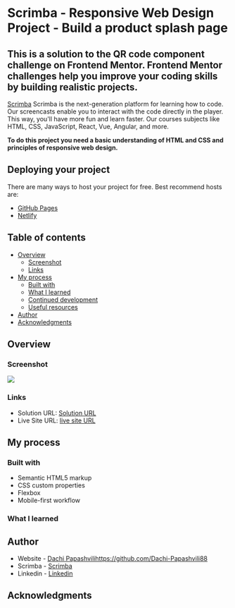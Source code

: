# Scrimba - Responsive Web Design Project - Build a product splash page
## This is a solution to the QR code component challenge on Frontend Mentor. Frontend Mentor challenges help you improve your coding skills by building realistic projects.

[Scrimba](https://scrimba.com/allcourses) Scrimba is the next-generation platform for learning how to code. Our screencasts enable you to interact with the code directly in the player. This way, you'll have more fun and learn faster. Our courses subjects like HTML, CSS, JavaScript, React, Vue, Angular, and more.


**To do this project you need a basic understanding of HTML and CSS and principles of responsive web design.**


## Deploying your project

There are many ways to host your project for free. Best recommend hosts are:

- [GitHub Pages](https://pages.github.com/)
- [Netlify](https://www.netlify.com/)

## Table of contents

- [Overview](#overview)
  - [Screenshot](#screenshot)
  - [Links](#links)
- [My process](#my-process)
  - [Built with](#built-with)
  - [What I learned](#what-i-learned)
  - [Continued development](#continued-development)
  - [Useful resources](#useful-resources)
- [Author](#author)
- [Acknowledgments](#acknowledgments)


## Overview

### Screenshot

![](./screenshot.jpg)



### Links

- Solution URL: [Solution URL](https://github.com/Dachi-Papashvili88/georgian-tour)
- Live Site URL: [live site URL](https://dachi-papashvili88.github.io/georgian-tour/)

## My process

### Built with

- Semantic HTML5 markup
- CSS custom properties
- Flexbox
- Mobile-first workflow


### What I learned




## Author

- Website - [Dachi Papashvilihttps://github.com/Dachi-Papashvili88](https://www.your-site.com)
- Scrimba - [Scrimba](https://scrimba.com/allcourses)
- Linkedin - [Linkedin](https://www.linkedin.com/feed/)


## Acknowledgments


